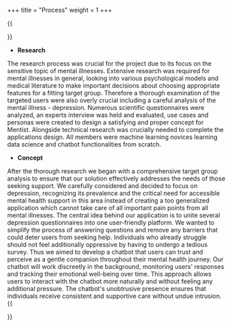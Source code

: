 +++
title = "Process"
weight = 1
+++

{{<section title="Process">}}

* **Research**

The research process was crucial for the project due to its focus on the sensitive topic of mental illnesses. Extensive research was required for mental illnesses in general, looking into various psychological models and medical literature to make important decisions about choosing appropriate features for a fitting target group. Therefore a thorough examination of the targeted users were also overly crucial including a careful analysis of the mental illness - depression. Numerous scientific questionnaires were analyzed, an experts interview was held and evaluated, use cases and personas were created to design a satisfying and proper concept for Mentist. Alongside technical research was crucially needed to complete the applications design. All members were machine learning novices learning data science and chatbot functionalities from scratch.

* **Concept**

After the thorough research we began with a comprehensive target group analysis to ensure that our solution effectively addresses the needs of those seeking support. We carefully considered and decided to focus on depression, recognizing its prevalence and the critical need for accessible mental health support in this area instead of creating a too generalized application which cannot take care of all important pain points from all mental illnesses. The central idea behind our application is to unite several depression questionnaires into one user-friendly platform. We wanted to simplify the process of answering questions and remove any barriers that could deter users from seeking help. Individuals who already struggle should not feel additionally oppressive by having to undergo a tedious survey. Thus we aimed to develop a chatbot that users can trust and perceive as a gentle companion throughout their mental health journey. Our chatbot will work discreetly in the background, monitoring users' responses and tracking their emotional well-being over time. This approach allows users to interact with the chatbot more naturally and without feeling any additional pressure. The chatbot's unobtrusive presence ensures that individuals receive consistent and supportive care without undue intrusion.
{{</section>}}
